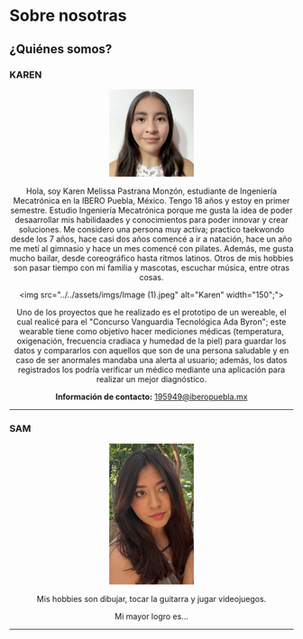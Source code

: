 # Sobre nosotras

## ¿Quiénes somos?

### KAREN
<div align="center">
  <img src="../../assets/imgs/fotoAlumno.png" alt="Karen" width="150";">
  <p>
    Hola, soy Karen Melissa Pastrana Monzón, estudiante de Ingeniería Mecatrónica en la IBERO Puebla, México. Tengo 18 años y estoy en primer semestre. Estudio Ingeniería Mecatrónica porque me gusta la idea de poder desaarrollar mis habilidaades y conocimientos para poder innovar y crear soluciones. Me considero una persona muy activa; practico taekwondo desde los 7 años, hace casi dos años comencé a ir a natación, hace un año me metí al gimnasio y hace un mes comencé con pilates. Además, me gusta mucho bailar, desde coreográfico hasta ritmos latinos. Otros de mis hobbies son pasar tiempo con mi familia y mascotas, escuchar música, entre otras cosas.
  </p>
 
<img src="../../assets/imgs/Image (1).jpeg" alt="Karen" width="150";">
 </p>
 Uno de los proyectos que he realizado es el prototipo de un wereable, el cual realicé para el "Concurso Vanguardia Tecnológica Ada Byron"; este wearable tiene como objetivo hacer mediciones médicas (temperatura, oxigenación, frecuencia cradiaca y humedad de la piel) para guardar los datos y compararlos con aquellos que son de una persona saludable y en caso de ser anormales mandaba una alerta al usuario; además, los datos registrados los podría verificar un médico mediante una aplicación para realizar un mejor diagnóstico.
  
</p>

**Información de contacto:**
195949@iberopuebla.mx

</p>

</div>

---

### SAM
<div align="center">
  <img src="../../assets/imgs/Image.jpeg" alt="Sam" width="150";">
  <p>
    Mis hobbies son dibujar, tocar la guitarra y jugar videojuegos.
  </p>
  Mi mayor logro es...
</div>

---



